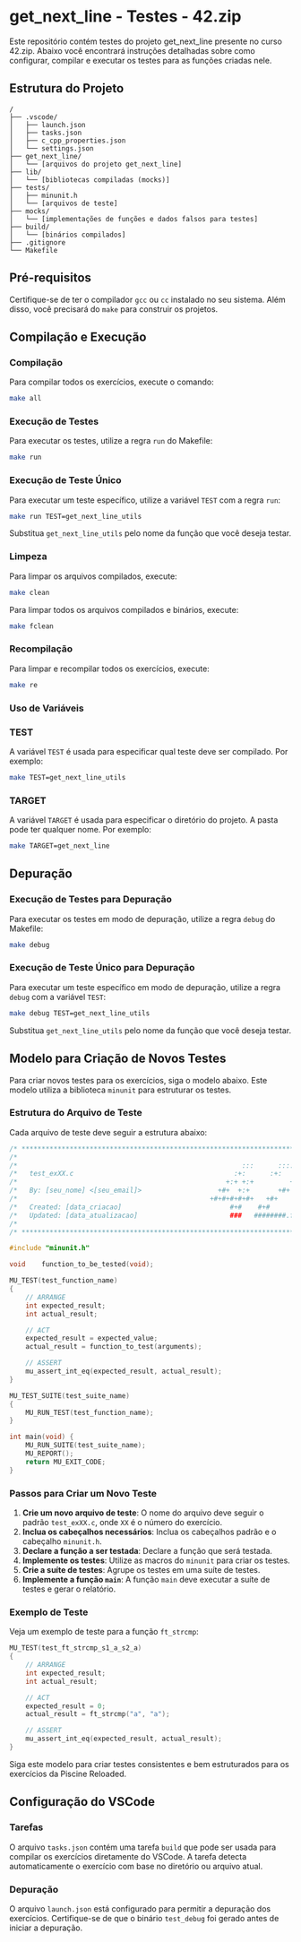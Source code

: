 # get_next_line - Testes - 42.zip
Este repositório contém testes do projeto get_next_line presente no curso 42.zip. Abaixo você encontrará instruções detalhadas sobre como configurar, compilar e executar os testes para as funções criadas nele.

## Estrutura do Projeto

```
/
├── .vscode/
│   ├── launch.json
│   ├── tasks.json
│   ├── c_cpp_properties.json
│   └── settings.json
├── get_next_line/
│   └── [arquivos do projeto get_next_line]
├── lib/
│   └── [bibliotecas compiladas (mocks)]
├── tests/
│   ├── minunit.h
│   └── [arquivos de teste]
├── mocks/
│   └── [implementações de funções e dados falsos para testes]
├── build/
│   └── [binários compilados]
├── .gitignore
└── Makefile
```

## Pré-requisitos

Certifique-se de ter o compilador `gcc` ou `cc` instalado no seu sistema. Além disso, você precisará do `make` para construir os projetos.

## Compilação e Execução

### Compilação

Para compilar todos os exercícios, execute o comando:

```sh
make all
```

### Execução de Testes

Para executar os testes, utilize a regra `run` do Makefile:

```sh
make run
```

### Execução de Teste Único

Para executar um teste específico, utilize a variável `TEST` com a regra `run`:

```sh
make run TEST=get_next_line_utils
```

Substitua `get_next_line_utils` pelo nome da função que você deseja testar.

### Limpeza

Para limpar os arquivos compilados, execute:

```sh
make clean
```

Para limpar todos os arquivos compilados e binários, execute:

```sh
make fclean
```

### Recompilação

Para limpar e recompilar todos os exercícios, execute:

```sh
make re
```

### Uso de Variáveis

### TEST

A variável `TEST` é usada para especificar qual teste deve ser compilado. Por exemplo:

```sh
make TEST=get_next_line_utils
```

### TARGET

A variável `TARGET` é usada para especificar o diretório do projeto. A pasta pode ter qualquer nome. Por exemplo:

```sh
make TARGET=get_next_line
```

## Depuração

### Execução de Testes para Depuração

Para executar os testes em modo de depuração, utilize a regra `debug` do Makefile:

```sh
make debug
```

### Execução de Teste Único para Depuração

Para executar um teste específico em modo de depuração, utilize a regra `debug` com a variável `TEST`:

```sh
make debug TEST=get_next_line_utils
```

Substitua `get_next_line_utils` pelo nome da função que você deseja testar.

## Modelo para Criação de Novos Testes

Para criar novos testes para os exercícios, siga o modelo abaixo. Este modelo utiliza a biblioteca `minunit` para estruturar os testes.

### Estrutura do Arquivo de Teste

Cada arquivo de teste deve seguir a estrutura abaixo:

```c
/* ************************************************************************** */
/*                                                                            */
/*                                                        :::      ::::::::   */
/*   test_exXX.c                                        :+:      :+:    :+:   */
/*                                                    +:+ +:+         +:+     */
/*   By: [seu_nome] <[seu_email]>                   +#+  +:+       +#+        */
/*                                                +#+#+#+#+#+   +#+           */
/*   Created: [data_criacao]                           #+#    #+#             */
/*   Updated: [data_atualizacao]                       ###   ########.fr       */
/*                                                                            */
/* ************************************************************************** */

#include "minunit.h"

void	function_to_be_tested(void);

MU_TEST(test_function_name)
{
	// ARRANGE
	int	expected_result;
	int	actual_result;

	// ACT
	expected_result = expected_value;
	actual_result = function_to_test(arguments);

	// ASSERT
	mu_assert_int_eq(expected_result, actual_result);
}

MU_TEST_SUITE(test_suite_name)
{
	MU_RUN_TEST(test_function_name);
}

int main(void) {
	MU_RUN_SUITE(test_suite_name);
	MU_REPORT();
	return MU_EXIT_CODE;
}
```

### Passos para Criar um Novo Teste

1. **Crie um novo arquivo de teste**: O nome do arquivo deve seguir o padrão `test_exXX.c`, onde `XX` é o número do exercício.
2. **Inclua os cabeçalhos necessários**: Inclua os cabeçalhos padrão e o cabeçalho `minunit.h`.
3. **Declare a função a ser testada**: Declare a função que será testada.
4. **Implemente os testes**: Utilize as macros do `minunit` para criar os testes.
5. **Crie a suíte de testes**: Agrupe os testes em uma suíte de testes.
6. **Implemente a função `main`**: A função `main` deve executar a suíte de testes e gerar o relatório.

### Exemplo de Teste

Veja um exemplo de teste para a função `ft_strcmp`:

```c
MU_TEST(test_ft_strcmp_s1_a_s2_a)
{
	// ARRANGE
	int	expected_result;
	int	actual_result;

	// ACT
	expected_result = 0;
	actual_result = ft_strcmp("a", "a");

	// ASSERT
	mu_assert_int_eq(expected_result, actual_result);
}
```

Siga este modelo para criar testes consistentes e bem estruturados para os exercícios da Piscine Reloaded.

## Configuração do VSCode

### Tarefas

O arquivo `tasks.json` contém uma tarefa `build` que pode ser usada para compilar os exercícios diretamente do VSCode. A tarefa detecta automaticamente o exercício com base no diretório ou arquivo atual.

### Depuração

O arquivo `launch.json` está configurado para permitir a depuração dos exercícios. Certifique-se de que o binário `test_debug` foi gerado antes de iniciar a depuração.
